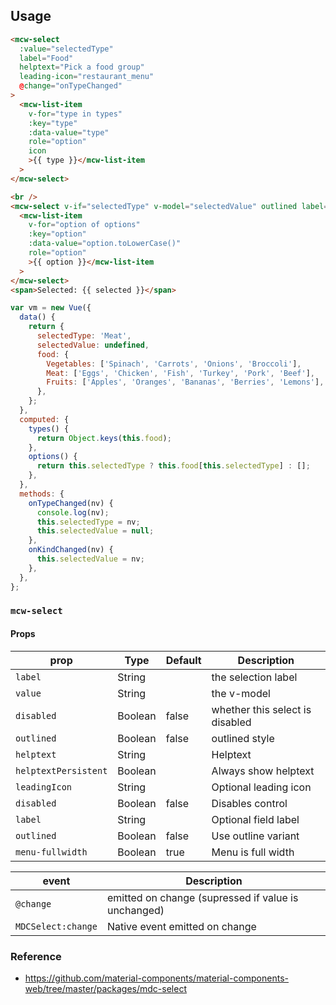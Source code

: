 ## Usage

```html
<mcw-select
  :value="selectedType"
  label="Food"
  helptext="Pick a food group"
  leading-icon="restaurant_menu"
  @change="onTypeChanged"
>
  <mcw-list-item
    v-for="type in types"
    :key="type"
    :data-value="type"
    role="option"
    icon
    >{{ type }}</mcw-list-item
  >
</mcw-select>

<br />
<mcw-select v-if="selectedType" v-model="selectedValue" outlined label="Kind">
  <mcw-list-item
    v-for="option of options"
    :key="option"
    :data-value="option.toLowerCase()"
    role="option"
    >{{ option }}</mcw-list-item
  >
</mcw-select>
<span>Selected: {{ selected }}</span>
```

```javascript
var vm = new Vue({
  data() {
    return {
      selectedType: 'Meat',
      selectedValue: undefined,
      food: {
        Vegetables: ['Spinach', 'Carrots', 'Onions', 'Broccoli'],
        Meat: ['Eggs', 'Chicken', 'Fish', 'Turkey', 'Pork', 'Beef'],
        Fruits: ['Apples', 'Oranges', 'Bananas', 'Berries', 'Lemons'],
      },
    };
  },
  computed: {
    types() {
      return Object.keys(this.food);
    },
    options() {
      return this.selectedType ? this.food[this.selectedType] : [];
    },
  },
  methods: {
    onTypeChanged(nv) {
      console.log(nv);
      this.selectedType = nv;
      this.selectedValue = null;
    },
    onKindChanged(nv) {
      this.selectedValue = nv;
    },
  },
};
```

### `mcw-select`

#### Props

| prop                 | Type    | Default | Description                     |
| -------------------- | ------- | ------- | ------------------------------- |
| `label`              | String  |         | the selection label             |
| `value`              | String  |         | the v-model                     |
| `disabled`           | Boolean | false   | whether this select is disabled |
| `outlined`           | Boolean | false   | outlined style                  |
| `helptext`           | String  |         | Helptext                        |
| `helptextPersistent` | Boolean |         | Always show helptext            |
| `leadingIcon`        | String  |         | Optional leading icon           |
| `disabled`           | Boolean | false   | Disables control                |
| `label`              | String  |         | Optional field label            |
| `outlined`           | Boolean | false   | Use outline variant             |
| `menu-fullwidth`     | Boolean | true    | Menu is full width              |

| event              | Description                                         |
| ------------------ | --------------------------------------------------- |
| `@change`          | emitted on change (supressed if value is unchanged) |
| `MDCSelect:change` | Native event emitted on change                      |

### Reference

- <https://github.com/material-components/material-components-web/tree/master/packages/mdc-select>

